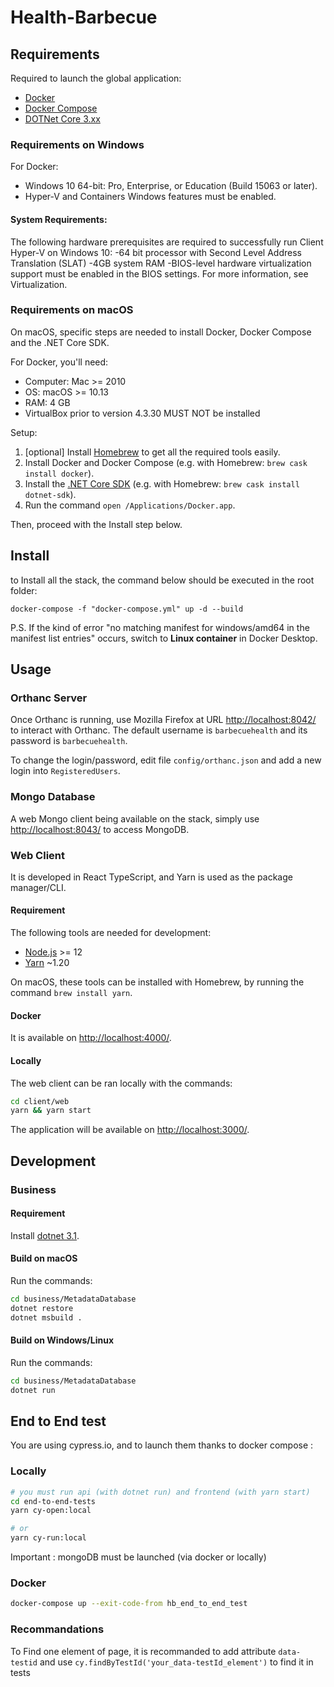 # Health-Barbecue

## Requirements

Required to launch the global application:

- [Docker](https://www.docker.com/)
- [Docker Compose](https://docs.docker.com/compose/install/)
- [DOTNet Core 3.xx](https://dotnet.microsoft.com/download)

### Requirements on Windows

For Docker:

- Windows 10 64-bit: Pro, Enterprise, or Education (Build 15063 or later).
- Hyper-V and Containers Windows features must be enabled.

#### System Requirements:

The following hardware prerequisites are required to successfully run Client Hyper-V on Windows 10:
-64 bit processor with Second Level Address Translation (SLAT)
-4GB system RAM
-BIOS-level hardware virtualization support must be enabled in the BIOS settings. For more information, see Virtualization.

### Requirements on macOS

On macOS, specific steps are needed to install Docker, Docker Compose and the .NET Core SDK.

For Docker, you'll need:

- Computer: Mac >= 2010
- OS: macOS >= 10.13
- RAM: 4 GB
- VirtualBox prior to version 4.3.30 MUST NOT be installed

Setup:

1. [optional] Install [Homebrew](https://brew.sh) to get all the required tools easily.
2. Install Docker and Docker Compose (e.g. with Homebrew: `brew cask install docker`).
3. Install the [.NET Core SDK](https://dotnet.microsoft.com/download#macos) (e.g. with Homebrew: `brew cask install dotnet-sdk`).
4. Run the command `open /Applications/Docker.app`.

Then, proceed with the Install step below.

## Install

to Install all the stack, the command below should be executed in the root folder:

```shell
docker-compose -f "docker-compose.yml" up -d --build
```

P.S. If the kind of error "no matching manifest for windows/amd64 in the manifest list entries" occurs, switch to **Linux container** in Docker Desktop.

## Usage

### Orthanc Server

Once Orthanc is running, use Mozilla Firefox at URL <http://localhost:8042/> to interact with Orthanc. The default username is `barbecuehealth` and its password is `barbecuehealth`.

To change the login/password, edit file `config/orthanc.json` and add a new login into `RegisteredUsers`.

### Mongo Database

A web Mongo client being available on the stack, simply use <http://localhost:8043/> to access MongoDB.

### Web Client

It is developed in React TypeScript, and Yarn is used as the package manager/CLI.

#### Requirement

The following tools are needed for development:

- [Node.js](https://nodejs.org/en/) >= 12
- [Yarn](https://classic.yarnpkg.com/lang/en/) ~1.20

On macOS, these tools can be installed with Homebrew, by running the command `brew install yarn`.

#### Docker

It is available on <http://localhost:4000/>.

#### Locally

The web client can be ran locally with the commands:

```bash
cd client/web
yarn && yarn start
```

The application will be available on <http://localhost:3000/>.

## Development

### Business

#### Requirement

Install [dotnet 3.1](https://dotnet.microsoft.com/download).

#### Build on macOS

Run the commands:

```sh
cd business/MetadataDatabase
dotnet restore
dotnet msbuild .
```

#### Build on Windows/Linux

Run the commands:

```sh
cd business/MetadataDatabase
dotnet run
```

## End to End test

You are using cypress.io, and to launch them thanks to docker compose :

### Locally

```bash
# you must run api (with dotnet run) and frontend (with yarn start)
cd end-to-end-tests
yarn cy-open:local

# or
yarn cy-run:local
```

Important : mongoDB must be launched (via docker or locally)

### Docker

```bash
docker-compose up --exit-code-from hb_end_to_end_test
```

### Recommandations

To Find one element of page, it is recommanded to add attribute `data-testid` and use `cy.findByTestId('your_data-testId_element')`
to find it in tests
